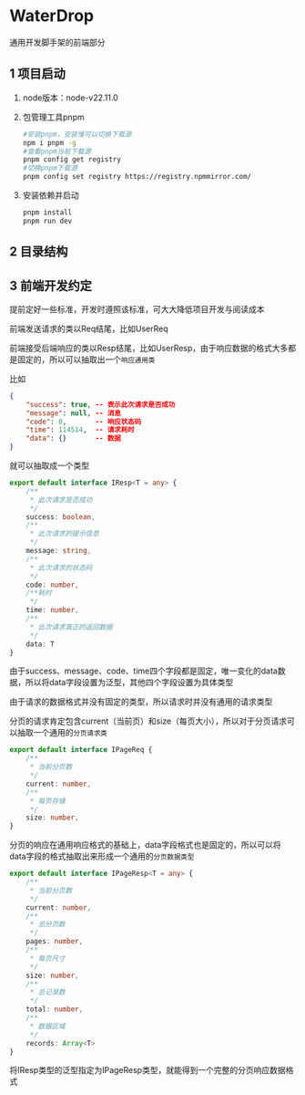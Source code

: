 # WaterDrop

通用开发脚手架的前端部分

## 1 项目启动

1. node版本：node-v22.11.0

2. 包管理工具pnpm

   ```bash
   #安装pnpm，安装慢可以切换下载源
   npm i pnpm -g
   #查看pnpm当前下载源
   pnpm config get registry
   #切换pnpm下载源
   pnpm config set registry https://registry.npmmirror.com/
   ```

3. 安装依赖并启动

   ```bash
   pnpm install
   pnpm run dev
   ```



## 2 目录结构



## 3 前端开发约定

提前定好一些标准，开发时遵照该标准，可大大降低项目开发与阅读成本

前端发送请求的类以Req结尾，比如UserReq

前端接受后端响应的类以Resp结尾，比如UserResp，由于响应数据的格式大多都是固定的，所以可以抽取出一个`响应通用类`

比如

```json
{
    "success": true, -- 表示此次请求是否成功
  	"message": null, -- 消息
  	"code": 0,       -- 响应状态码
    "time": 114514,  -- 请求耗时
    "data": {}	     -- 数据
}
```

就可以抽取成一个类型

```typescript
export default interface IResp<T = any> {
    /**
     * 此次请求是否成功
     */
    success: boolean,
    /**
     * 此次请求的提示信息
     */
    message: string,
    /**
     * 此次请求的状态码
     */
    code: number,
    /**耗时
     */
    time: number,
    /**
     * 此次请求真正的返回数据
     */
    data: T
}
```

由于success、message、code、time四个字段都是固定，唯一变化的data数据，所以将data字段设置为泛型，其他四个字段设置为具体类型

由于请求的数据格式并没有固定的类型，所以请求时并没有通用的请求类型



分页的请求肯定包含current（当前页）和size（每页大小），所以对于分页请求可以抽取一个通用的`分页请求类`

```typescript
export default interface IPageReq {
    /**
     * 当前分页数
     */
    current: number,
    /**
     * 每页存储
     */
    size: number,
}
```



分页的响应在通用响应格式的基础上，data字段格式也是固定的，所以可以将data字段的格式抽取出来形成一个通用的`分页数据类型`

```typescript
export default interface IPageResp<T = any> {
    /**
     * 当前分页数
     */
    current: number,
    /**
     * 总分页数
     */
    pages: number,
    /**
     * 每页尺寸
     */
    size: number,
    /**
     * 总记录数
     */
    total: number,
    /**
     * 数据区域
     */
    records: Array<T>
}
```

将IResp类型的泛型指定为IPageResp类型，就能得到一个完整的分页响应数据格式